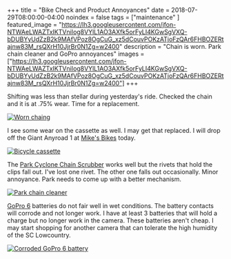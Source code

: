 +++
title =  "Bike Check and Product Annoyances"
date = 2018-07-29T08:00:00-04:00
noindex = false
tags = ["maintenance" ]
featured_image = "https://lh3.googleusercontent.com/jfon-NTWAeLWAZTxIKTVniIog8VYlL1AO3AXfk5orFyLI4KGwSgVXQ-bDUBYyUdZzB2k9MAfVPoz8OgCuG_xz5dCouvPOKzATjoFzQAr6FHBOZERtajnw83M_rsQXrH10JjrBr0N1Zg=w2400"
description = "Chain is worn. Park chain cleaner and GoPro annoyances"
images = ["https://lh3.googleusercontent.com/jfon-NTWAeLWAZTxIKTVniIog8VYlL1AO3AXfk5orFyLI4KGwSgVXQ-bDUBYyUdZzB2k9MAfVPoz8OgCuG_xz5dCouvPOKzATjoFzQAr6FHBOZERtajnw83M_rsQXrH10JjrBr0N1Zg=w2400"]
+++

Shifting was less than stellar during yesterday's ride. Checked the chain and it is at .75% wear. Time for a replacement.

[![Worn chaing](https://lh3.googleusercontent.com/jfon-NTWAeLWAZTxIKTVniIog8VYlL1AO3AXfk5orFyLI4KGwSgVXQ-bDUBYyUdZzB2k9MAfVPoz8OgCuG_xz5dCouvPOKzATjoFzQAr6FHBOZERtajnw83M_rsQXrH10JjrBr0N1Zg=w2400)](https://lh3.googleusercontent.com/jfon-NTWAeLWAZTxIKTVniIog8VYlL1AO3AXfk5orFyLI4KGwSgVXQ-bDUBYyUdZzB2k9MAfVPoz8OgCuG_xz5dCouvPOKzATjoFzQAr6FHBOZERtajnw83M_rsQXrH10JjrBr0N1Zg=w2400)

I see some wear on the cassette as well. I may get that replaced. I will drop off the Giant Anyroad 1 at [Mike's Bikes](http://www.mikesbikescharleston.com/) today.

[![Bicycle cassette](https://lh3.googleusercontent.com/vZlrqhwjTf39sz12UUk8mVhyFqs75324Ab6CSyErkReXFzgctFSd1Sp7WEoRssncknhgLds7DNaRe0X6G0jH-MNkCp8WGi6D5ub0GBWCC6IDlqVtXQfRUX4kIN5oOwwQ5HrSA95KPRA=w2400)](https://lh3.googleusercontent.com/vZlrqhwjTf39sz12UUk8mVhyFqs75324Ab6CSyErkReXFzgctFSd1Sp7WEoRssncknhgLds7DNaRe0X6G0jH-MNkCp8WGi6D5ub0GBWCC6IDlqVtXQfRUX4kIN5oOwwQ5HrSA95KPRA=w2400)


The [Park Cyclone Chain Scrubber](https://www.parktool.com/product/cyclone-chain-scrubber-cm-5-2) works well but the rivets that hold the clips fall out. I've lost one rivet. The other one falls out occasionally. Minor annoyance. Park needs to come up with a better mechanism.

[![Park chain cleaner](https://lh3.googleusercontent.com/lrNwqHq8RHbgDinJdbxtzybkV8H9fX0rGNT6Xnsz2zQ2DSzPXWoeWGq--gMK6K-7V59x4V6beXIP9-HloBl3y_HbkOXg5Kt9zZlvaRsV6HSKwRURjB5aOMbJkDQcRJvYlWvvIVoAnmk=w2400)](https://lh3.googleusercontent.com/lrNwqHq8RHbgDinJdbxtzybkV8H9fX0rGNT6Xnsz2zQ2DSzPXWoeWGq--gMK6K-7V59x4V6beXIP9-HloBl3y_HbkOXg5Kt9zZlvaRsV6HSKwRURjB5aOMbJkDQcRJvYlWvvIVoAnmk=w2400)

[GoPro 6](https://shop.gopro.com/cameras/hero6-black/CHDHX-601-master.html) batteries do not fair well in wet conditions. The battery contacts will corrode and not longer work. I have at least 3 batteries that will hold a charge but no longer work in the camera. These batteries aren't cheap. I may start shopping for another camera that can tolerate the high humidity of the SC Lowcountry.


[![Corroded GoPro 6 battery](https://lh3.googleusercontent.com/dlolLV5Uds8E6jcceGlafujd4Lsow7LIzllriMgrg3TuqdExgfiBV3t1wV7lmx9umR5Vo7dKCtM6dVn6ke7KDt6WifpO0AWYPmx_LOQladzfx7OMRwD2I9QFfSgBfFiTx_Pu4wkZMyI=w2400)](https://lh3.googleusercontent.com/dlolLV5Uds8E6jcceGlafujd4Lsow7LIzllriMgrg3TuqdExgfiBV3t1wV7lmx9umR5Vo7dKCtM6dVn6ke7KDt6WifpO0AWYPmx_LOQladzfx7OMRwD2I9QFfSgBfFiTx_Pu4wkZMyI=w2400)
